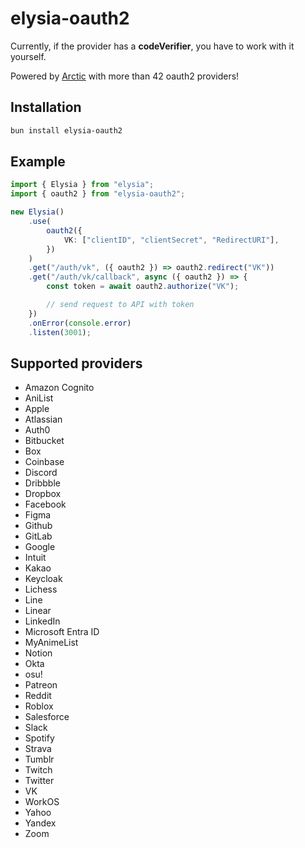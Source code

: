 # elysia-oauth2

Currently, if the provider has a **codeVerifier**, you have to work with it yourself.

Powered by [Arctic](https://arctic.js.org/) with more than 42 oauth2 providers!

## Installation

```bash
bun install elysia-oauth2
```

## Example

```ts
import { Elysia } from "elysia";
import { oauth2 } from "elysia-oauth2";

new Elysia()
    .use(
        oauth2({
            VK: ["clientID", "clientSecret", "RedirectURI"],
        })
    )
    .get("/auth/vk", ({ oauth2 }) => oauth2.redirect("VK"))
    .get("/auth/vk/callback", async ({ oauth2 }) => {
        const token = await oauth2.authorize("VK");

        // send request to API with token
    })
    .onError(console.error)
    .listen(3001);
```

## Supported providers

-   Amazon Cognito
-   AniList
-   Apple
-   Atlassian
-   Auth0
-   Bitbucket
-   Box
-   Coinbase
-   Discord
-   Dribbble
-   Dropbox
-   Facebook
-   Figma
-   Github
-   GitLab
-   Google
-   Intuit
-   Kakao
-   Keycloak
-   Lichess
-   Line
-   Linear
-   LinkedIn
-   Microsoft Entra ID
-   MyAnimeList
-   Notion
-   Okta
-   osu!
-   Patreon
-   Reddit
-   Roblox
-   Salesforce
-   Slack
-   Spotify
-   Strava
-   Tumblr
-   Twitch
-   Twitter
-   VK
-   WorkOS
-   Yahoo
-   Yandex
-   Zoom
